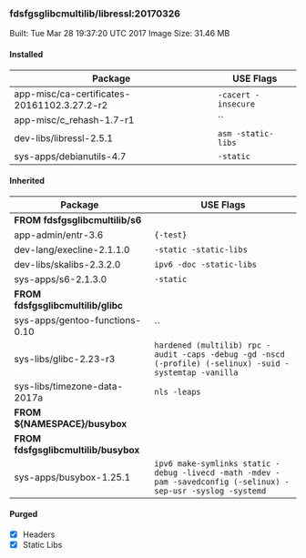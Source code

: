 ### fdsfgsglibcmultilib/libressl:20170326

Built: Tue Mar 28 19:37:20 UTC 2017
Image Size: 31.46 MB

#### Installed
Package | USE Flags
--------|----------
app-misc/ca-certificates-20161102.3.27.2-r2 | `-cacert -insecure`
app-misc/c_rehash-1.7-r1 | ``
dev-libs/libressl-2.5.1 | `asm -static-libs`
sys-apps/debianutils-4.7 | `-static`
#### Inherited
Package | USE Flags
--------|----------
**FROM fdsfgsglibcmultilib/s6** |
app-admin/entr-3.6 | `{-test}`
dev-lang/execline-2.1.1.0 | `-static -static-libs`
dev-libs/skalibs-2.3.2.0 | `ipv6 -doc -static-libs`
sys-apps/s6-2.1.3.0 | `-static`
**FROM fdsfgsglibcmultilib/glibc** |
sys-apps/gentoo-functions-0.10 | ``
sys-libs/glibc-2.23-r3 | `hardened (multilib) rpc -audit -caps -debug -gd -nscd (-profile) (-selinux) -suid -systemtap -vanilla`
sys-libs/timezone-data-2017a | `nls -leaps`
**FROM ${NAMESPACE}/busybox** |
**FROM fdsfgsglibcmultilib/busybox** |
sys-apps/busybox-1.25.1 | `ipv6 make-symlinks static -debug -livecd -math -mdev -pam -savedconfig (-selinux) -sep-usr -syslog -systemd`
#### Purged
- [x] Headers
- [x] Static Libs
